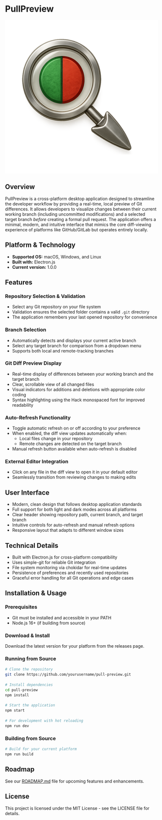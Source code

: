 # PullPreview

![PullPreview Logo](/PullPreviewLogo.png)

## Overview

PullPreview is a cross-platform desktop application designed to streamline the developer workflow by providing a real-time, local preview of Git differences. It allows developers to visualize changes between their current working branch (including uncommitted modifications) and a selected target branch *before* creating a formal pull request. The application offers a minimal, modern, and intuitive interface that mimics the core diff-viewing experience of platforms like GitHub/GitLab but operates entirely locally.

## Platform & Technology

* **Supported OS:** macOS, Windows, and Linux
* **Built with:** Electron.js
* **Current version:** 1.0.0

## Features

### Repository Selection & Validation
* Select any Git repository on your file system
* Validation ensures the selected folder contains a valid `.git` directory
* The application remembers your last opened repository for convenience

### Branch Selection
* Automatically detects and displays your current active branch
* Select any target branch for comparison from a dropdown menu
* Supports both local and remote-tracking branches

### Git Diff Preview Display
* Real-time display of differences between your working branch and the target branch
* Clear, scrollable view of all changed files
* Visual indicators for additions and deletions with appropriate color coding
* Syntax highlighting using the Hack monospaced font for improved readability

### Auto-Refresh Functionality
* Toggle automatic refresh on or off according to your preference
* When enabled, the diff view updates automatically when:
  * Local files change in your repository
  * Remote changes are detected on the target branch
* Manual refresh button available when auto-refresh is disabled

### External Editor Integration
* Click on any file in the diff view to open it in your default editor
* Seamlessly transition from reviewing changes to making edits

## User Interface

* Modern, clean design that follows desktop application standards
* Full support for both light and dark modes across all platforms
* Clear header showing repository path, current branch, and target branch
* Intuitive controls for auto-refresh and manual refresh options
* Responsive layout that adapts to different window sizes

## Technical Details

* Built with Electron.js for cross-platform compatibility
* Uses simple-git for reliable Git integration
* File system monitoring via chokidar for real-time updates
* Persistence of preferences and recently used repositories
* Graceful error handling for all Git operations and edge cases

## Installation & Usage

### Prerequisites
* Git must be installed and accessible in your PATH
* Node.js 16+ (if building from source)

### Download & Install
Download the latest version for your platform from the releases page.

### Running from Source
```bash
# Clone the repository
git clone https://github.com/yourusername/pull-preview.git

# Install dependencies
cd pull-preview
npm install

# Start the application
npm start

# For development with hot reloading
npm run dev
```

### Building from Source
```bash
# Build for your current platform
npm run build
```

## Roadmap

See our [ROADMAP.md](/ROADMAP.md) file for upcoming features and enhancements.

## License

This project is licensed under the MIT License - see the LICENSE file for details.

